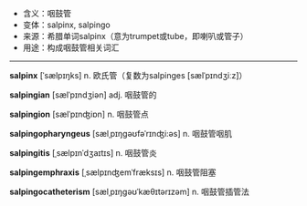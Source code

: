 - <span class="definition">含义：咽鼓管</span>
- <span class="definition">变体：salpinx, salpingo</span>
- <span class="definition">来源：希腊单词salpinx（意为trumpet或tube，即喇叭或管子）</span>
- <span class="definition">用途：构成咽鼓管相关词汇</span>

---

<span class="vocabulary">**salpinx**</span> [ˈsælpɪŋks] n. 欧氏管（复数为salpinges [sælˈpɪndʒiːz]）

<span class="vocabulary">**salpingian**</span> [sælˈpɪndʒiən] adj. 咽鼓管的

<span class="vocabulary">**salpingion**</span> [sælˈpɪnʤiɒn] n. 咽鼓管点

<span class="vocabulary">**salpingopharyngeus**</span> [sælˌpɪŋgəʊfəˈrɪnʤi:əs] n. 咽鼓管咽肌

<span class="vocabulary">**salpingitis**</span> [ˌsælpɪnˈdʒaɪtɪs] n. 咽鼓管炎 

<span class="vocabulary">**salpingemphraxis**</span> [ˌsælpɪnʤemˈfræksɪs] n. 咽鼓管阻塞

<span class="vocabulary">**salpingocatheterism**</span> [sælˌpɪŋgəʊˈkæθɪtərɪzəm] n. 咽鼓管插管法
